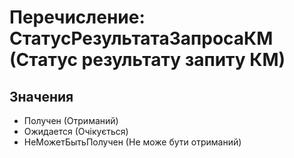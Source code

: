 ﻿# Перечисление: СтатусРезультатаЗапросаКМ (Статус результату запиту КМ)

## Значения

- Получен (Отриманий)
- Ожидается (Очікується)
- НеМожетБытьПолучен (Не може бути отриманий)

